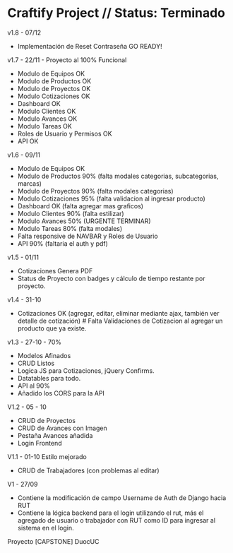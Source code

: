 # Craftify Project // Status: Terminado 

v1.8 - 07/12
- Implementación de Reset Contraseña
GO READY!

v1.7 - 22/11 - Proyecto al 100% Funcional 
- Modulo de Equipos OK
- Modulo de Productos OK
- Modulo de Proyectos OK
- Modulo Cotizaciones OK
- Dashboard OK 
- Modulo Clientes OK
- Modulo Avances OK
- Modulo Tareas OK
- Roles de Usuario y Permisos OK
- API OK

  

v1.6 - 09/11
- Modulo de Equipos OK
- Modulo de Productos 90% (falta modales categorias, subcategorias, marcas)
- Modulo de Proyectos 90% (falta modales categorias)
- Modulo Cotizaciones 95% (falta validacion al ingresar producto)
- Dashboard OK (falta agregar mas graficos)
- Modulo Clientes 90% (falta estilizar)
- Modulo Avances 50% (URGENTE TERMINAR)
- Modulo Tareas 80% (falta modales)
- Falta responsive de NAVBAR y Roles de Usuario
- API 90% (faltaria el auth y pdf)


v1.5 - 01/11
- Cotizaciones Genera PDF
- Status de Proyecto con badges y cálculo de tiempo restante por proyecto.

v1.4 - 31-10 
- Cotizaciones OK (agregar, editar, eliminar mediante ajax, también ver detalle de cotización) # Falta Validaciones de Cotizacion al agregar un producto que ya existe.



v1.3 - 27-10 - 70%
- Modelos Afinados
- CRUD Listos
- Logica JS para Cotizaciones, jQuery Confirms.
- Datatables para todo.
- API al 90%
- Añadido los CORS para la API

V1.2 - 05 - 10
- CRUD de Proyectos
- CRUD de Avances con Imagen
- Pestaña Avances añadida
- Login Frontend 

V1.1 - 01-10
Estilo mejorado
- CRUD de Trabajadores (con problemas al editar)
  
V1 - 27/09

- Contiene la modificación de campo Username de Auth de Django hacia RUT
- Contiene la lógica backend para el login utilizando el rut, más el agregado de usuario o trabajador con RUT como ID para ingresar al sistema en el login.

 Proyecto [CAPSTONE] DuocUC
